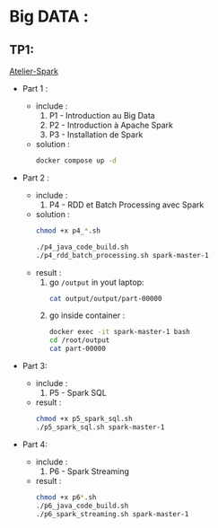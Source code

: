 # Big DATA :

## TP1:

[Atelier-Spark](https://liliasfaxi.github.io/Atelier-Spark/)

- Part 1 :
    - include : 
        1. P1 - Introduction au Big Data 
        2. P2 - Introduction à Apache Spark
        3. P3 - Installation de Spark 
    - solution :
        ```bash
        docker compose up -d
        ```
- Part 2 :
    - include :
        1. P4 - RDD et Batch Processing avec Spark 
    - solution :
        ```bash
        chmod +x p4_*.sh

        ./p4_java_code_build.sh
        ./p4_rdd_batch_processing.sh spark-master-1
        ```
    - result :
        1. go `/output` in yout laptop:
            ```bash
            cat output/output/part-00000
            ```
        2. go inside container : 
            ```bash
            docker exec -it spark-master-1 bash
            cd /root/output
            cat part-00000
            ```
- Part 3:
    - include :
        1. P5 - Spark SQL 
    - result :
        ```bash
        chmod +x p5_spark_sql.sh
        ./p5_spark_sql.sh spark-master-1
        ```

- Part 4:
    - include :
        1. P6 - Spark Streaming
    - result :
        ```bash
        chmod +x p6*.sh
        ./p6_java_code_build.sh
        ./p6_spark_streaming.sh spark-master-1
        ```


